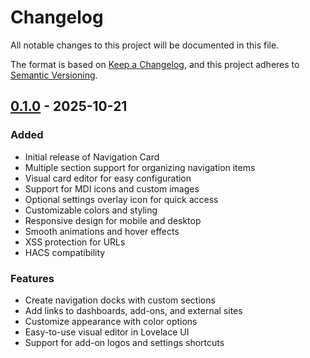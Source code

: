 # Changelog

All notable changes to this project will be documented in this file.

The format is based on [Keep a Changelog](https://keepachangelog.com/en/1.0.0/),
and this project adheres to [Semantic Versioning](https://semver.org/spec/v2.0.0.html).

## [0.1.0] - 2025-10-21

### Added
- Initial release of Navigation Card
- Multiple section support for organizing navigation items
- Visual card editor for easy configuration
- Support for MDI icons and custom images
- Optional settings overlay icon for quick access
- Customizable colors and styling
- Responsive design for mobile and desktop
- Smooth animations and hover effects
- XSS protection for URLs
- HACS compatibility

### Features
- Create navigation docks with custom sections
- Add links to dashboards, add-ons, and external sites
- Customize appearance with color options
- Easy-to-use visual editor in Lovelace UI
- Support for add-on logos and settings shortcuts

[0.1.0]: https://github.com/JOHLC/HA-Navigation-Card/releases/tag/v0.1.0
